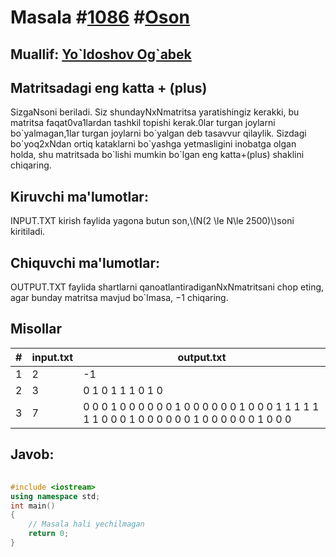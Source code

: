 
<h1>Masala #<a href="https://robocontest.uz/tasks/1086">1086</a> #<a href="https://robocontest.uz/tasks?category=1">Oson</a></h1>
<h2> Muallif: <a href="https://robocontest.uz/profile/yoldoshov_ogabek">Yo`ldoshov Og`abek</a></h2>
<h2>Matritsadagi eng katta + (plus)</h2>
<p>SizgaNsoni beriladi. Siz shundayNxNmatritsa yaratishingiz kerakki, bu matritsa faqat0va1lardan tashkil topishi kerak.0lar turgan joylarni bo`yalmagan,1lar turgan joylarni bo`yalgan deb tasavvur qilaylik. Sizdagi bo`yoq2xNdan ortiq kataklarni bo`yashga yetmasligini inobatga olgan holda, shu matritsada bo`lishi mumkin bo`lgan eng katta+(plus) shaklini chiqaring.</p>
<h2>Kiruvchi ma'lumotlar:</h2>
<p>INPUT.TXT kirish faylida yagona butun son,\(N(2 \le N\le 2500)\)soni kiritiladi.</p>
<h2>Chiquvchi ma'lumotlar:</h2>
<p>OUTPUT.TXT faylida shartlarni qanoatlantiradiganNxNmatritsani chop eting, agar bunday matritsa mavjud bo`lmasa, −1 chiqaring.</p>
<h2>Misollar</h2>
<table>
    <thead>
        <tr>
            <th>#</th>
            <th>input.txt</th>
            <th>output.txt</th>
        </tr>
    </thead>
    <tbody>
            <tr>
                <td>1</td>
                <td>2</td>
                <td>-1</td>
            </tr>
            <tr>
                <td>2</td>
                <td>3</td>
                <td>0 1 0
1 1 1
0 1 0</td>
            </tr>
            <tr>
                <td>3</td>
                <td>7</td>
                <td>0 0 0 1 0 0 0
0 0 0 1 0 0 0
0 0 0 1 0 0 0
1 1 1 1 1 1 1
0 0 0 1 0 0 0
0 0 0 1 0 0 0
0 0 0 1 0 0 0</td>
            </tr>
    </tbody>
    </table>
    
<h2>Javob:</h2>

######
```cpp
#include <iostream>
using namespace std;
int main()
{
    // Masala hali yechilmagan
    return 0;
}
```
